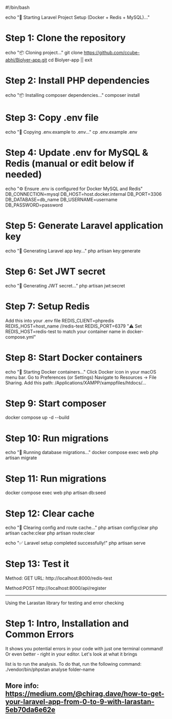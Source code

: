 #!/bin/bash

echo "🚀 Starting Laravel Project Setup (Docker + Redis + MySQL)..."

# Step 1: Clone the repository
echo "📦 Cloning project..."
git clone https://github.com/ccube-abhi/Biolyer-app.git
cd Biolyer-app || exit

# Step 2: Install PHP dependencies
echo "📦 Installing composer dependencies..."
composer install 

# Step 3: Copy .env file
echo "📄 Copying .env.example to .env..."
cp .env.example .env

# Step 4: Update .env for MySQL & Redis (manual or edit below if needed)
echo "⚙️  Ensure .env is configured for Docker MySQL and Redis"
DB_CONNECTION=mysql
DB_HOST=host.docker.internal
DB_PORT=3306
DB_DATABASE=db_name
DB_USERNAME=username
DB_PASSWORD=password

# Step 5: Generate Laravel application key
echo "🔑 Generating Laravel app key..."
php artisan key:generate

# Step 6: Set JWT secret
echo "🔐 Generating JWT secret..."
php artisan jwt:secret

# Step 7: Setup Redis 
Add this into your .env file
REDIS_CLIENT=phpredis
REDIS_HOST=host_name     //redis-test
REDIS_PORT=6379
"⚠️ Set REDIS_HOST=redis-test to match your container name in docker-compose.yml"

# Step 8: Start Docker containers
echo "🐳 Starting Docker containers..."
Click Docker icon in your macOS menu bar.
Go to Preferences (or Settings)
Navigate to Resources → File Sharing.
Add this path: /Applications/XAMPP/xamppfiles/htdocs/...

# Step 9: Start composer
docker compose up -d --build

# Step 10: Run migrations
echo "🧱 Running database migrations..."
docker compose exec web php artisan migrate

# Step 11: Run migrations
docker compose exec web php artisan db:seed

# Step 12: Clear cache
echo "🧹 Clearing config and route cache..."
php artisan config:clear
php artisan cache:clear
php artisan route:clear

echo "✅ Laravel setup completed successfully!"
php artisan serve

# Step 13: Test it
Method: GET
URL: http://localhost:8000/redis-test

Method:POST
http://localhost:8000/api/register

-------------------------------------------------

Using the Larastan library for testing and error checking

# Step 1: Intro, Installation and Common Errors
It shows you potential errors in your code with just one terminal command! Or even better - right in your editor. Let's look at what it brings

list is to run the analysis. To do that, run the following command:
./vendor/bin/phpstan analyse folder-name

More info: https://medium.com/@chirag.dave/how-to-get-your-laravel-app-from-0-to-9-with-larastan-5eb70da6e62e
-----------------------------------------------------

